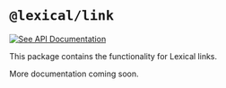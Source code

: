 # `@lexical/link`

[![See API Documentation](https://lexical.dev/img/see-api-documentation.svg)](https://lexical.dev/docs/api/modules/lexical_link)

This package contains the functionality for Lexical links.

More documentation coming soon.
